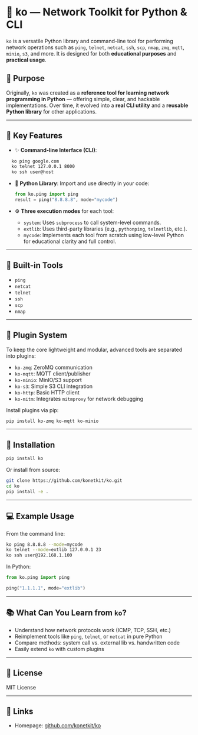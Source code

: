 # 🧰 ko — Network Toolkit for Python & CLI

`ko` is a versatile Python library and command-line tool for performing network operations such as `ping`, `telnet`, `netcat`, `ssh`, `scp`, `nmap`, `zmq`, `mqtt`, `minio`, `s3`, and more. It is designed for both **educational purposes** and **practical usage**.

## 🎯 Purpose

Originally, `ko` was created as a **reference tool for learning network programming in Python** — offering simple, clear, and hackable implementations. Over time, it evolved into a **real CLI utility** and a **reusable Python library** for other applications.

---

## 🧩 Key Features

- ✨ **Command-line Interface (CLI)**:
```bash
  ko ping google.com
  ko telnet 127.0.0.1 8000
  ko ssh user@host
```

* 🐍 **Python Library**: Import and use directly in your code:

  ```python
  from ko.ping import ping
  result = ping("8.8.8.8", mode="mycode")
  ```

* ⚙️ **Three execution modes** for each tool:

  * `system`: Uses `subprocess` to call system-level commands.
  * `extlib`: Uses third-party libraries (e.g., `pythonping`, `telnetlib`, etc.).
  * `mycode`: Implements each tool from scratch using low-level Python for educational clarity and full control.

---

## 🧱 Built-in Tools

* `ping`
* `netcat`
* `telnet`
* `ssh`
* `scp`
* `nmap`

---

## 🔌 Plugin System

To keep the core lightweight and modular, advanced tools are separated into plugins:

* `ko-zmq`: ZeroMQ communication
* `ko-mqtt`: MQTT client/publisher
* `ko-minio`: MinIO/S3 support
* `ko-s3`: Simple S3 CLI integration
* `ko-http`: Basic HTTP client
* `ko-mitm`: Integrates `mitmproxy` for network debugging

Install plugins via pip:

```bash
pip install ko-zmq ko-mqtt ko-minio
```

---

## 🚀 Installation

```bash
pip install ko
```

Or install from source:

```bash
git clone https://github.com/konetkit/ko.git
cd ko
pip install -e .
```

---

## 💻 Example Usage

From the command line:

```bash
ko ping 8.8.8.8 --mode=mycode
ko telnet --mode=extlib 127.0.0.1 23
ko ssh user@192.168.1.100
```

In Python:

```python
from ko.ping import ping

ping("1.1.1.1", mode="extlib")
```

---

## 📚 What Can You Learn from `ko`?

* Understand how network protocols work (ICMP, TCP, SSH, etc.)
* Reimplement tools like `ping`, `telnet`, or `netcat` in pure Python
* Compare methods: system call vs. external lib vs. handwritten code
* Easily extend `ko` with custom plugins

---

## 📄 License

MIT License

---

## 🔗 Links

* Homepage: [github.com/konetkit/ko](https://github.com/konetkit/ko)
